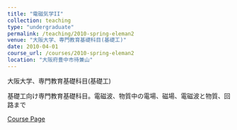 ```yaml
---
title: "電磁気学II"
collection: teaching
type: "undergraduate"
permalink: /teaching/2010-spring-eleman2
venue: "大阪大学、専門教育基礎科目(基礎工)"
date: 2010-04-01
course_url: /courses/2010-spring-eleman2
location: "大阪府豊中市待兼山"
---
```


大阪大学、専門教育基礎科目(基礎工)

基礎工向け専門教育基礎科目。電磁波、物質中の電場、磁場、電磁波と物質、回路まで


<a href='https://stsykw.github.io/courses/2010-spring-eleman2'>Course Page</a>
